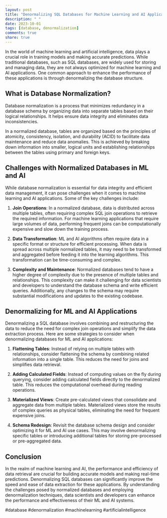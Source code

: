 ```yaml
---
layout: post
title: "Denormalizing SQL Databases for Machine Learning and AI Applications"
description: " "
date: 2023-10-01
tags: [database, denormalization]
comments: true
share: true
---
```


In the world of machine learning and artificial intelligence, data plays a crucial role in training models and making accurate predictions. While traditional databases, such as SQL databases, are widely used for storing and managing data, they are not always optimized for machine learning and AI applications. One common approach to enhance the performance of these applications is through denormalizing the database structure.

## What is Database Normalization?

Database normalization is a process that minimizes redundancy in a database schema by organizing data into separate tables based on their logical relationships. It helps ensure data integrity and eliminates data inconsistencies.

In a normalized database, tables are organized based on the principles of atomicity, consistency, isolation, and durability (ACID) to facilitate data maintenance and reduce data anomalies. This is achieved by breaking down information into smaller, logical units and establishing relationships between the tables using primary and foreign keys.

## Challenges with Normalized Databases in ML and AI

While database normalization is essential for data integrity and efficient data management, it can pose challenges when it comes to machine learning and AI applications. Some of the key challenges include:

1. **Join Operations**: In a normalized database, data is distributed across multiple tables, often requiring complex SQL join operations to retrieve the required information. For machine learning applications that require large volumes of data, performing frequent joins can be computationally expensive and slow down the training process.

2. **Data Transformation**: ML and AI algorithms often require data in a specific format or structure for efficient processing. When data is spread across multiple normalized tables, it may need to be transformed and aggregated before feeding it into the learning algorithms. This transformation can be time-consuming and complex.

3. **Complexity and Maintenance**: Normalized databases tend to have a higher degree of complexity due to the presence of multiple tables and relationships. This complexity can make it challenging for data scientists and developers to understand the database schema and write efficient queries. Additionally, any changes to the schema may require substantial modifications and updates to the existing codebase.

## Denormalizing for ML and AI Applications

Denormalizing a SQL database involves combining and restructuring the data to reduce the need for complex join operations and simplify the data extraction process. Here are some strategies to consider when denormalizing databases for ML and AI applications:

1. **Flattening Tables**: Instead of relying on multiple tables with relationships, consider flattening the schema by combining related information into a single table. This reduces the need for joins and simplifies data retrieval.

2. **Adding Calculated Fields**: Instead of computing values on the fly during querying, consider adding calculated fields directly to the denormalized table. This reduces the computational overhead during reading operations.

3. **Materialized Views**: Create pre-calculated views that consolidate and aggregate data from multiple tables. Materialized views store the results of complex queries as physical tables, eliminating the need for frequent expensive joins.

4. **Schema Redesign**: Revisit the database schema design and consider optimizing it for ML and AI use cases. This may involve denormalizing specific tables or introducing additional tables for storing pre-processed or pre-aggregated data.

## Conclusion

In the realm of machine learning and AI, the performance and efficiency of data retrieval are crucial for building accurate models and making real-time predictions. Denormalizing SQL databases can significantly improve the speed and ease of data extraction for these applications. By understanding the challenges posed by normalized databases and employing denormalization techniques, data scientists and developers can enhance the performance and effectiveness of their ML and AI systems.

#database #denormalization #machinelearning #artificialintelligence